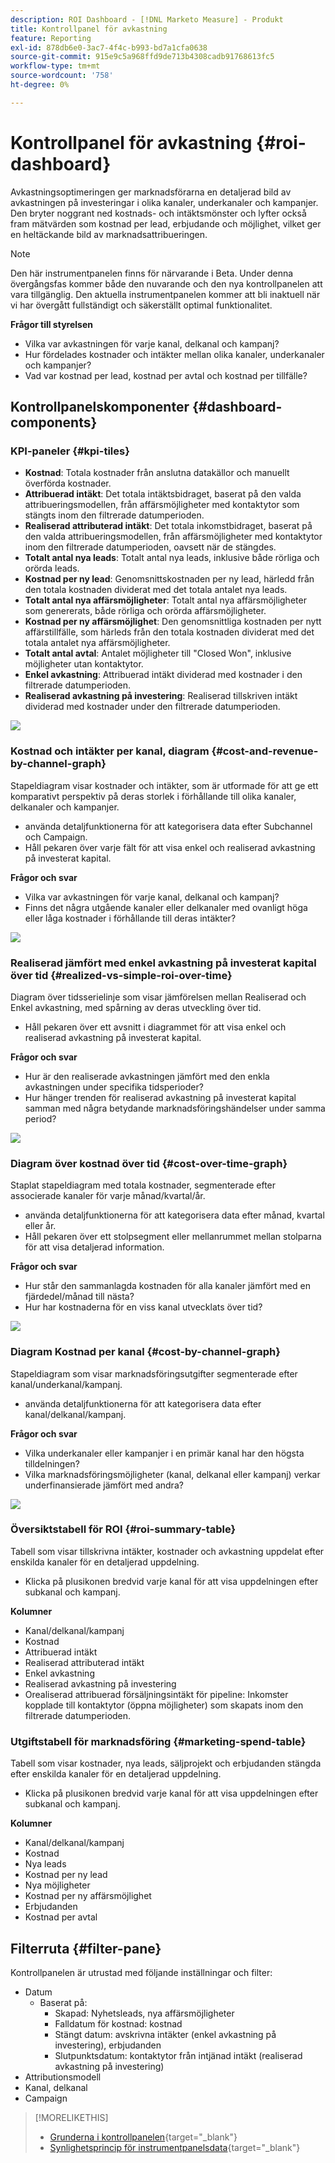 ```yaml
---
description: ROI Dashboard - [!DNL Marketo Measure] - Produkt
title: Kontrollpanel för avkastning
feature: Reporting
exl-id: 878db6e0-3ac7-4f4c-b993-bd7a1cfa0638
source-git-commit: 915e9c5a968ffd9de713b4308cadb91768613fc5
workflow-type: tm+mt
source-wordcount: '758'
ht-degree: 0%

---
```


# Kontrollpanel för avkastning {#roi-dashboard}

Avkastningsoptimeringen ger marknadsförarna en detaljerad bild av avkastningen på investeringar i olika kanaler, underkanaler och kampanjer. Den bryter noggrant ned kostnads- och intäktsmönster och lyfter också fram mätvärden som kostnad per lead, erbjudande och möjlighet, vilket ger en heltäckande bild av marknadsattribueringen.

>[!NOTE]
>
>Den här instrumentpanelen finns för närvarande i Beta. Under denna övergångsfas kommer både den nuvarande och den nya kontrollpanelen att vara tillgänglig. Den aktuella instrumentpanelen kommer att bli inaktuell när vi har övergått fullständigt och säkerställt optimal funktionalitet.

**Frågor till styrelsen**

* Vilka var avkastningen för varje kanal, delkanal och kampanj?
* Hur fördelades kostnader och intäkter mellan olika kanaler, underkanaler och kampanjer?
* Vad var kostnad per lead, kostnad per avtal och kostnad per tillfälle?

## Kontrollpanelskomponenter {#dashboard-components}

### KPI-paneler {#kpi-tiles}

* **Kostnad**: Totala kostnader från anslutna datakällor och manuellt överförda kostnader.
* **Attribuerad intäkt**: Det totala intäktsbidraget, baserat på den valda attribueringsmodellen, från affärsmöjligheter med kontaktytor som stängts inom den filtrerade datumperioden.
* **Realiserad attributerad intäkt**: Det totala inkomstbidraget, baserat på den valda attribueringsmodellen, från affärsmöjligheter med kontaktytor inom den filtrerade datumperioden, oavsett när de stängdes.
* **Totalt antal nya leads**: Totalt antal nya leads, inklusive både rörliga och orörda leads.
* **Kostnad per ny lead**: Genomsnittskostnaden per ny lead, härledd från den totala kostnaden dividerat med det totala antalet nya leads.
* **Totalt antal nya affärsmöjligheter**: Totalt antal nya affärsmöjligheter som genererats, både rörliga och orörda affärsmöjligheter.
* **Kostnad per ny affärsmöjlighet**: Den genomsnittliga kostnaden per nytt affärstillfälle, som härleds från den totala kostnaden dividerat med det totala antalet nya affärsmöjligheter.
* **Totalt antal avtal**: Antalet möjligheter till &quot;Closed Won&quot;, inklusive möjligheter utan kontaktytor.
* **Enkel avkastning**: Attribuerad intäkt dividerad med kostnader i den filtrerade datumperioden.
* **Realiserad avkastning på investering**: Realiserad tillskriven intäkt dividerad med kostnader under den filtrerade datumperioden.

![](assets/roi-dashboard-1.png)

### Kostnad och intäkter per kanal, diagram {#cost-and-revenue-by-channel-graph}

Stapeldiagram visar kostnader och intäkter, som är utformade för att ge ett komparativt perspektiv på deras storlek i förhållande till olika kanaler, delkanaler och kampanjer.

* använda detaljfunktionerna för att kategorisera data efter Subchannel och Campaign.
* Håll pekaren över varje fält för att visa enkel och realiserad avkastning på investerat kapital.

**Frågor och svar**

* Vilka var avkastningen för varje kanal, delkanal och kampanj?
* Finns det några utgående kanaler eller delkanaler med ovanligt höga eller låga kostnader i förhållande till deras intäkter?

![](assets/roi-dashboard-2.png)

### Realiserad jämfört med enkel avkastning på investerat kapital över tid {#realized-vs-simple-roi-over-time}

Diagram över tidsserielinje som visar jämförelsen mellan Realiserad och Enkel avkastning, med spårning av deras utveckling över tid.

* Håll pekaren över ett avsnitt i diagrammet för att visa enkel och realiserad avkastning på investerat kapital.

**Frågor och svar**

* Hur är den realiserade avkastningen jämfört med den enkla avkastningen under specifika tidsperioder?
* Hur hänger trenden för realiserad avkastning på investerat kapital samman med några betydande marknadsföringshändelser under samma period?

![](assets/roi-dashboard-3.png)

### Diagram över kostnad över tid {#cost-over-time-graph}

Staplat stapeldiagram med totala kostnader, segmenterade efter associerade kanaler för varje månad/kvartal/år.

* använda detaljfunktionerna för att kategorisera data efter månad, kvartal eller år.
* Håll pekaren över ett stolpsegment eller mellanrummet mellan stolparna för att visa detaljerad information.

**Frågor och svar**

* Hur står den sammanlagda kostnaden för alla kanaler jämfört med en fjärdedel/månad till nästa?
* Hur har kostnaderna för en viss kanal utvecklats över tid?

![](assets/roi-dashboard-4.png)

### Diagram Kostnad per kanal {#cost-by-channel-graph}

Stapeldiagram som visar marknadsföringsutgifter segmenterade efter kanal/underkanal/kampanj.

* använda detaljfunktionerna för att kategorisera data efter kanal/delkanal/kampanj.

**Frågor och svar**

* Vilka underkanaler eller kampanjer i en primär kanal har den högsta tilldelningen?
* Vilka marknadsföringsmöjligheter (kanal, delkanal eller kampanj) verkar underfinansierade jämfört med andra?

![](assets/roi-dashboard-5.png)

### Översiktstabell för ROI {#roi-summary-table}

Tabell som visar tillskrivna intäkter, kostnader och avkastning uppdelat efter enskilda kanaler för en detaljerad uppdelning.

* Klicka på plusikonen bredvid varje kanal för att visa uppdelningen efter subkanal och kampanj.

**Kolumner**

* Kanal/delkanal/kampanj
* Kostnad
* Attribuerad intäkt
* Realiserad attributerad intäkt
* Enkel avkastning
* Realiserad avkastning på investering
* Orealiserad attribuerad försäljningsintäkt för pipeline: Inkomster kopplade till kontaktytor (öppna möjligheter) som skapats inom den filtrerade datumperioden.

### Utgiftstabell för marknadsföring {#marketing-spend-table}

Tabell som visar kostnader, nya leads, säljprojekt och erbjudanden stängda efter enskilda kanaler för en detaljerad uppdelning.

* Klicka på plusikonen bredvid varje kanal för att visa uppdelningen efter subkanal och kampanj.

**Kolumner**

* Kanal/delkanal/kampanj
* Kostnad
* Nya leads
* Kostnad per ny lead
* Nya möjligheter
* Kostnad per ny affärsmöjlighet
* Erbjudanden
* Kostnad per avtal

## Filterruta {#filter-pane}

Kontrollpanelen är utrustad med följande inställningar och filter:

* Datum
   * Baserat på:
      * Skapad: Nyhetsleads, nya affärsmöjligheter
      * Falldatum för kostnad: kostnad
      * Stängt datum: avskrivna intäkter (enkel avkastning på investering), erbjudanden
      * Slutpunktsdatum: kontaktytor från intjänad intäkt (realiserad avkastning på investering)
* Attributionsmodell
* Kanal, delkanal
* Campaign

>[!MORELIKETHIS]
>
>* [Grunderna i kontrollpanelen](/help/marketo-measure-discover-ui/dashboards/discover-dashboard-basics.md){target="_blank"}
>* [Synlighetsprincip för instrumentpanelsdata](/help/marketo-measure-discover-ui/dashboards/dashboard-data-visibility-policy.md){target="_blank"}

